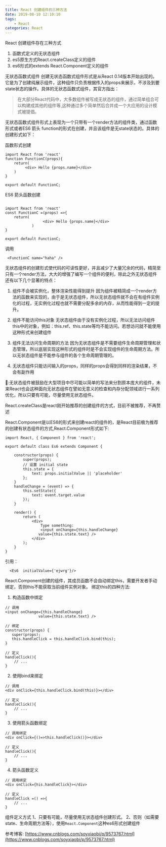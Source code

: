 ```yaml
---
title: React 创建组件的三种方法
date: 2019-08-10 12:10:10
tags:
    - React
categories: React
---
```


React 创建组件存在三种方式
1. 函数式定义的无状态组件
2. es5原生方式React.createClass定义的组件
3. es6形式的extends React.Component定义的组件

<!-- more -->

无状态函数式组件
创建无状态函数式组件形式是从React 0.14版本开始出现的。它是为了创建纯展示组件，这种组件只负责根据传入的props来展示，不涉及到要state状态的操作。具体的无状态函数式组件，其官方指出：

> 在大部分React代码中，大多数组件被写成无状态的组件，通过简单组合可以构建成其他的组件等,这种通过多个简单然后合并成一个大应用的设计模式被提倡。

无状态函数式组件形式上表现为一个只带有一个render方法的组件类，通过函数形式或者ES6 箭头 function的形式在创建，并且该组件是无state状态的。具体的创建形式如下：

函数形式创建
```
import React from 'react'
function FunctionC(props){
    return(
         <div> Hello {props.name}</div>
    )
}

export default FunctionC;
```
ES6 箭头函数创建

```

import React from 'react'
const FunctionC =(props) =>{
    return(
                 <div> Hello {props.name}</div>
            )
}

export default FunctionC;
```

调用
```
 <FunctionC name="haha" />
```

无状态组件的创建形式使代码的可读性更好，并且减少了大量冗余的代码，精简至只有一个render方法，大大的增强了编写一个组件的便利，除此之外无状态组件还有以下几个显著的特点：

1. 组件不会被实例化，整体渲染性能得到提升
   因为组件被精简成一个render方法的函数来实现的，由于是无状态组件，所以无状态组件就不会在有组件实例化的过程，无实例化过程也就不需要分配多余的内存，从而性能得到一定的提升。

2. 组件不能访问this对象
   无状态组件由于没有实例化过程，所以无法访问组件this中的对象，例如：this.ref、this.state等均不能访问。若想访问就不能使用这种形式来创建组件

3. 组件无法访问生命周期的方法
   因为无状态组件是不需要组件生命周期管理和状态管理，所以底层实现这种形式的组件时是不会实现组件的生命周期方法。所以无状态组件是不能参与组件的各个生命周期管理的。

4. 无状态组件只能访问输入的props，同样的props会得到同样的渲染结果，不会有副作用

🐅:无状态组件被鼓励在大型项目中尽可能以简单的写法来分割原本庞大的组件，未来React也会这种面向无状态组件在譬如无意义的检查和内存分配领域进行一系列优化，所以只要有可能，尽量使用无状态组件。

React.createClass是react刚开始推荐的创建组件的方式，目前不被推荐，不再赘述

React.Component是以ES6的形式来创建react的组件的，是React目前极为推荐的创建有状态组件的方式,React.Component形式如下:
```
import React, { Component } from 'react';

export default class Es6 extends Component {

    constructor(props) {
        super(props);
        // 设置 initial state
        this.state = {
            text: props.initialValue || 'placeholder'
        };
    }
    handleChange = (event) => {
        this.setState({
            text: event.target.value
        });
    }

    render() {
        return (
            <div>
                Type something:
                <input onChange={this.handleChange}
               value={this.state.text} />
            </div>
        );
    }
}

```

引用：
```
  <Es6  initialValue={'ejwrg'}/>
```

React.Component创建的组件，其成员函数不会自动绑定this，需要开发者手动绑定，否则this不能获取当前组件实例对象。
绑定this的四种方法:
1. 构造函数中绑定
```
// 调用
<input onChange={this.handleChange}
               value={this.state.text} />

// 绑定
constructor(props) {
   super(props);
   this.handleClick = this.handleClick.bind(this); 
}

// 定义
handleClick(){
    // ...
}
```

2. 使用bind来绑定
```
// 调用
<div onClick={this.handleClick.bind(this)}></div> 

// 定义
handleClick(){
    // ...
}
```

3. 使用箭头函数绑定
```
// 调用绑定
<div onClick={()=>this.handleClick()}></div> 

// 定义
handleClick(){
    // ...
}
```

4. 箭头函数定义

```
// 调用绑定
<div onClick={his.handleClick}></div> 

// 定义
handleClick =() =>{
    // ...
}
```

组件定义方式
1、只要有可能，尽量使用无状态组件创建形式。
2、否则（如需要state、生命周期方法等），使用`React.Component`这种es6形式创建组件

参考博客:
[https://www.cnblogs.com/soyxiaobi/p/9573767.html](https://www.cnblogs.com/soyxiaobi/p/9573767.html)
